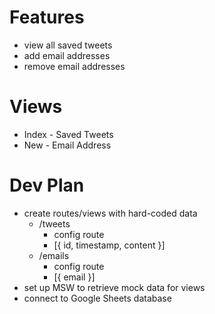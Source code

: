 # Features

- view all saved tweets
- add email addresses
- remove email addresses

# Views

- Index - Saved Tweets
- New - Email Address

# Dev Plan

- create routes/views with hard-coded data
  - /tweets
    - config route
    - [{ id, timestamp, content }]
  - /emails
    - config route
    - [{ email }]
- set up MSW to retrieve mock data for views
- connect to Google Sheets database